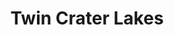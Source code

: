 ---
layout: gallery
title: Twin Crater Lakes
tags:
  - title: Rawah
  - title: Backpacking
location: Twin Lakes, CO
permalink: /gallery/twin-crater/
images:
  - title:
    small_image_path: /assets/images/gallery/twin-crater/img_2391.jpg
    large_image_path: /assets/images/gallery/twin-crater/img_2391.jpg
  - title:
    small_image_path: /assets/images/gallery/twin-crater/img_2393.jpg
    large_image_path: /assets/images/gallery/twin-crater/img_2393.jpg
  - title:
    small_image_path: /assets/images/gallery/twin-crater/img_2399.jpg
    large_image_path: /assets/images/gallery/twin-crater/img_2399.jpg
  - title:
    small_image_path: /assets/images/gallery/twin-crater/img_2408.jpg
    large_image_path: /assets/images/gallery/twin-crater/img_2408.jpg
  - title:
    small_image_path: /assets/images/gallery/twin-crater/img_2414.jpg
    large_image_path: /assets/images/gallery/twin-crater/img_2414.jpg
  - title:
    small_image_path: /assets/images/gallery/twin-crater/img_2417.jpg
    large_image_path: /assets/images/gallery/twin-crater/img_2417.jpg
---